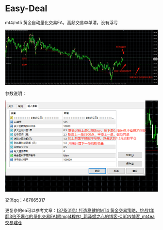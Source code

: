 # Easy-Deal
mt4/mt5 黄金自动量化交易EA，高频交易单单清，没有浮亏

<img src="images\image-20221109000345204.png" alt="ed">



参数说明：

<img src="images\image-20221109001416765.png" alt="ed">





交流qq：467665317

更复杂的ea可以参考文章：[(37条消息) 打造稳健的MT4 黄金交易策略，挑战1年翻3倍不爆仓的量化交易EA(附mql4程序)_郭泽斌之心的博客-CSDN博客_mt4ea交易建仓](https://blog.csdn.net/aa84758481/article/details/126648698)

